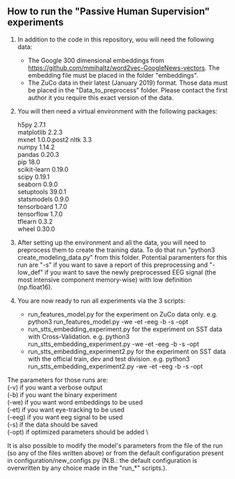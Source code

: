 ## How to run the "Passive Human Supervision" experiments

1. In addition to the code in this repository, wou will need the following data:
	- The Google 300 dimensional embeddings from https://github.com/mmihaltz/word2vec-GoogleNews-vectors. The embedding file must be placed in the folder "embeddings".
	- The ZuCo data in their latest (January 2019) format. Those data must be placed in the "Data_to_preprocess" folder. Please contact the first author it you require this exact version of the data.

2. You will then need a virtual environment with the following packages:
	    
	h5py                2.7.1              
	matplotlib          2.2.3      
	mxnet               1.0.0.post2
	nltk                3.3        
	numpy               1.14.2     
	pandas              0.20.3     
	pip                 18.0       
	scikit-learn        0.19.0     
	scipy               0.19.1     
	seaborn             0.9.0      
	setuptools          39.0.1     
	statsmodels         0.9.0      
	tensorboard         1.7.0      
	tensorflow          1.7.0      
	tflearn             0.3.2      
	wheel               0.30.0     

3. After setting up the environment and all the data, you will need to preprocess them to create the training data. To do that run "python3 create_modeling_data.py" from this folder. Potential paramenters for this run are "-s" if you want to save a report of this preprocessing and "-low_def" if you want to save the newly preprocessed EEG signal (the most intensive component memory-wise) with low definition (np.float16).

4. You are now ready to run all experiments via the 3 scripts:
	- run_features_model.py for the experiment on ZuCo data only.
		e.g. python3 run_features_model.py -we -et -eeg -b -s -opt
	- run_stts_embedding_experiment.py for the experiment on SST data with Cross-Validation.
		e.g. python3 run_stts_embedding_experiment.py -we -et -eeg -b -s -opt
	- run_stts_embedding_experiment2.py for the experiment on SST data with the official train, dev and test division.
		e.g. python3 run_stts_embedding_experiment2.py -we -et -eeg -b -s -opt

The parameters for those runs are: \
	(-v)	if you want a verbose output \
	(-b)	if you want the binary experiment \
	(-we)	if you want word embeddings to be used \
	(-et)	if you want eye-tracking to be used \
	(-eeg)	if you want eeg signal to be used \
	(-s)	if the data should be saved \
	(-opt)	if optimized parameters should be added \
	
It is also possible to modify the model's parameters from the file of the run (so any of the files written above) or from the default configuration present in configuration/new_configs.py (N.B.: the default configuration is overwritten by any choice made in the "run_*" scripts.).
